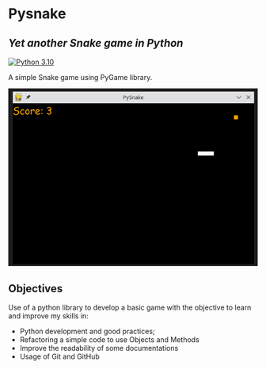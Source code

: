 # Pysnake

## _Yet another Snake game in Python_
[![Python 3.10](https://img.shields.io/badge/python-3.10-blue.svg)](https://www.python.org/downloads/release/python-3100/)

A simple Snake game using PyGame library.

![Pysnake game](pysnake.png "Snake game using PyGame library")

## Objectives

Use of a python library to develop a basic game with the objective to learn and improve my skills in:

* Python development and good practices;
* Refactoring a simple code to use Objects and Methods
* Improve the readability of some documentations
* Usage of Git and GitHub

